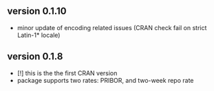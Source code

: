 ## version 0.1.10

  - minor update of encoding related issues (CRAN check fail on strict Latin-1* locale)

## version 0.1.8  

  - [!] this is the the first CRAN version  
  - package supports two rates: PRIBOR, and two-week repo rate


